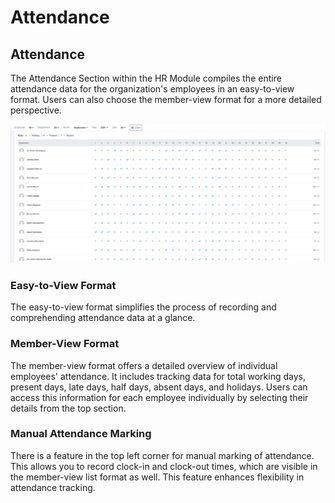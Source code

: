 # Attendance

## Attendance

The Attendance Section within the HR Module compiles the entire attendance data for the organization's employees in an easy-to-view format. Users can also choose the member-view format for a more detailed perspective.

![Untitled](Attendance/Untitled.png)

### Easy-to-View Format

The easy-to-view format simplifies the process of recording and comprehending attendance data at a glance.

### Member-View Format

The member-view format offers a detailed overview of individual employees' attendance. It includes tracking data for total working days, present days, late days, half days, absent days, and holidays. Users can access this information for each employee individually by selecting their details from the top section.

### Manual Attendance Marking

There is a feature in the top left corner for manual marking of attendance. This allows you to record clock-in and clock-out times, which are visible in the member-view list format as well. This feature enhances flexibility in attendance tracking.

